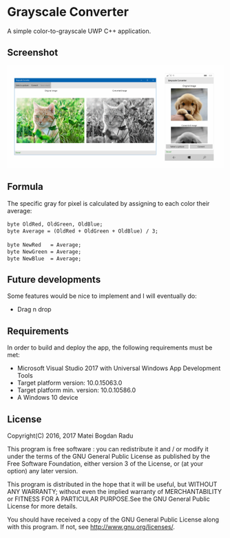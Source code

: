 # Grayscale Converter
A simple color-to-grayscale UWP C++ application.

## Screenshot
![Screenshot](https://github.com/MateiRadu/grayscale-converter/blob/master/Screenshots/W10.png)

## Formula
The specific gray for pixel is calculated by assigning to each color their average:
```
byte OldRed, OldGreen, OldBlue;
byte Average = (OldRed + OldGreen + OldBlue) / 3;

byte NewRed   = Average;
byte NewGreen = Average;
byte NewBlue  = Average;
```

## Future developments
Some features would be nice to implement and I will eventually do:
- Drag n drop

## Requirements
In order to build and deploy the app, the following requirements must be met:
- Microsoft Visual Studio 2017 with Universal Windows App Development Tools
- Target platform version: 10.0.15063.0
- Target platform min. version: 10.0.10586.0
- A Windows 10 device

## License

Copyright(C) 2016, 2017 Matei Bogdan Radu

This program is free software : you can redistribute it and / or modify it under the terms of the GNU General Public License as published by the Free Software Foundation, either version 3 of the License, or (at your option) any later version.

This program is distributed in the hope that it will be useful, but WITHOUT ANY WARRANTY; without even the implied warranty of MERCHANTABILITY or FITNESS FOR A PARTICULAR PURPOSE.See the GNU General Public License for more details.

You should have received a copy of the GNU General Public License along with this program. If not, see <http://www.gnu.org/licenses/>.
